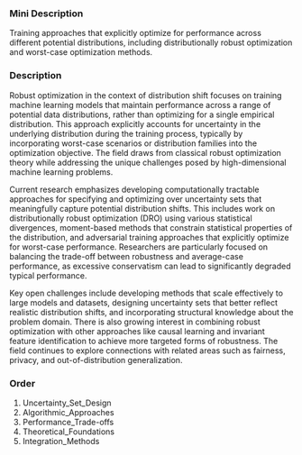 ### Mini Description

Training approaches that explicitly optimize for performance across different potential distributions, including distributionally robust optimization and worst-case optimization methods.

### Description

Robust optimization in the context of distribution shift focuses on training machine learning models that maintain performance across a range of potential data distributions, rather than optimizing for a single empirical distribution. This approach explicitly accounts for uncertainty in the underlying distribution during the training process, typically by incorporating worst-case scenarios or distribution families into the optimization objective. The field draws from classical robust optimization theory while addressing the unique challenges posed by high-dimensional machine learning problems.

Current research emphasizes developing computationally tractable approaches for specifying and optimizing over uncertainty sets that meaningfully capture potential distribution shifts. This includes work on distributionally robust optimization (DRO) using various statistical divergences, moment-based methods that constrain statistical properties of the distribution, and adversarial training approaches that explicitly optimize for worst-case performance. Researchers are particularly focused on balancing the trade-off between robustness and average-case performance, as excessive conservatism can lead to significantly degraded typical performance.

Key open challenges include developing methods that scale effectively to large models and datasets, designing uncertainty sets that better reflect realistic distribution shifts, and incorporating structural knowledge about the problem domain. There is also growing interest in combining robust optimization with other approaches like causal learning and invariant feature identification to achieve more targeted forms of robustness. The field continues to explore connections with related areas such as fairness, privacy, and out-of-distribution generalization.

### Order

1. Uncertainty_Set_Design
2. Algorithmic_Approaches
3. Performance_Trade-offs
4. Theoretical_Foundations
5. Integration_Methods
